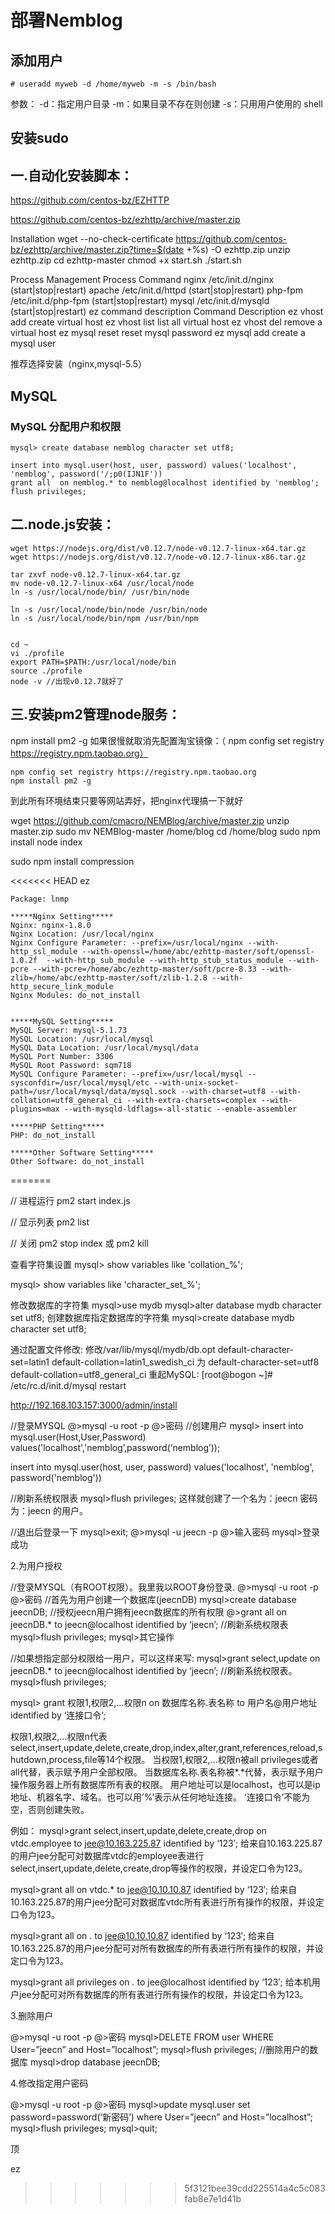 ﻿# 部署Nemblog

## 添加用户

```
# useradd myweb -d /home/myweb -m -s /bin/bash
```

参数：
-d：指定用户目录
-m：如果目录不存在则创建
-s：只用用户使用的 shell


## 安装sudo




## 一.自动化安装脚本：


https://github.com/centos-bz/EZHTTP



https://github.com/centos-bz/ezhttp/archive/master.zip

Installation
wget --no-check-certificate https://github.com/centos-bz/ezhttp/archive/master.zip?time=$(date +%s) -O ezhttp.zip
unzip ezhttp.zip
cd ezhttp-master
chmod +x start.sh
./start.sh




Process Management
Process	Command
nginx	/etc/init.d/nginx (start|stop|restart)
apache	/etc/init.d/httpd (start|stop|restart)
php-fpm	/etc/init.d/php-fpm (start|stop|restart)
mysql	/etc/init.d/mysqld (start|stop|restart)
ez command description
Command	Description
ez vhost add	create virtual host
ez vhost list	list all virtual host
ez vhost del	remove a virtual host
ez mysql reset	reset mysql password
ez mysql add	create a mysql user



推荐选择安装（nginx,mysql-5.5）

## MySQL

### MySQL 分配用户和权限


```
mysql> create database nemblog character set utf8;

insert into mysql.user(host, user, password) values('localhost', 'nemblog', password('/;p0(IJN1F'))
grant all  on nemblog.* to nemblog@localhost identified by 'nemblog';
flush privileges;
```


## 二.node.js安装：

```
wget https://nodejs.org/dist/v0.12.7/node-v0.12.7-linux-x64.tar.gz
wget https://nodejs.org/dist/v0.12.7/node-v0.12.7-linux-x86.tar.gz

tar zxvf node-v0.12.7-linux-x64.tar.gz
mv node-v0.12.7-linux-x64 /usr/local/node
ln -s /usr/local/node/bin/ /usr/bin/node

ln -s /usr/local/node/bin/node /usr/bin/node
ln -s /usr/local/node/bin/npm /usr/bin/npm


cd ~
vi ./profile
export PATH=$PATH:/usr/local/node/bin
source ./profile
node -v //出现v0.12.7就好了
```


## 三.安装pm2管理node服务：
npm install pm2 -g 如果很慢就取消先配置淘宝镜像：（ npm config set registry https://registry.npm.taobao.org）

```
npm config set registry https://registry.npm.taobao.org
npm install pm2 -g
```

到此所有环境结束只要等网站弄好，把nginx代理搞一下就好


wget https://github.com/cmacro/NEMBlog/archive/master.zip
unzip master.zip
sudo mv NEMBlog-master /home/blog
cd /home/blog
sudo npm install
node index

sudo npm install compression


<<<<<<< HEAD
ez


```
Package: lnmp

*****Nginx Setting*****
Nginx: nginx-1.8.0
Nginx Location: /usr/local/nginx
Nginx Configure Parameter: --prefix=/usr/local/nginx --with-http_ssl_module --with-openssl=/home/abc/ezhttp-master/soft/openssl-1.0.2f  --with-http_sub_module --with-http_stub_status_module --with-pcre --with-pcre=/home/abc/ezhttp-master/soft/pcre-8.33 --with-zlib=/home/abc/ezhttp-master/soft/zlib-1.2.8 --with-http_secure_link_module
Nginx Modules: do_not_install


*****MySQL Setting*****
MySQL Server: mysql-5.1.73
MySQL Location: /usr/local/mysql
MySQL Data Location: /usr/local/mysql/data
MySQL Port Number: 3306
MySQL Root Password: sqm718
MySQL Configure Parameter: --prefix=/usr/local/mysql --sysconfdir=/usr/local/mysql/etc --with-unix-socket-path=/usr/local/mysql/data/mysql.sock --with-charset=utf8 --with-collation=utf8_general_ci --with-extra-charsets=complex --with-plugins=max --with-mysqld-ldflags=-all-static --enable-assembler 

*****PHP Setting*****
PHP: do_not_install

*****Other Software Setting*****
Other Software: do_not_install

```
=======






// 进程运行
pm2 start index.js

// 显示列表
pm2 list

// 关闭
pm2 stop index
或
pm2 kill




查看字符集设置
mysql> show variables like 'collation_%';

mysql> show variables like 'character_set_%';

修改数据库的字符集
mysql>use mydb
mysql>alter database mydb character set utf8;
创建数据库指定数据库的字符集
mysql>create database mydb character set utf8;
 
 
通过配置文件修改:
修改/var/lib/mysql/mydb/db.opt
default-character-set=latin1
default-collation=latin1_swedish_ci
为
default-character-set=utf8
default-collation=utf8_general_ci
重起MySQL:
[root@bogon ~]# /etc/rc.d/init.d/mysql restart




http://192.168.103.157:3000/admin/install

//登录MYSQL
@>mysql -u root -p
@>密码
//创建用户
mysql> insert into mysql.user(Host,User,Password) values('localhost','nemblog’,password(‘nemblog’));

insert into mysql.user(host, user, password) values('localhost', 'nemblog', password('nemblog'))

//刷新系统权限表
mysql>flush privileges;
这样就创建了一个名为：jeecn  密码为：jeecn  的用户。

//退出后登录一下
mysql>exit;
@>mysql -u jeecn -p
@>输入密码
mysql>登录成功

2.为用户授权

//登录MYSQL（有ROOT权限）。我里我以ROOT身份登录.
@>mysql -u root -p
@>密码
//首先为用户创建一个数据库(jeecnDB)
mysql>create database jeecnDB;
//授权jeecn用户拥有jeecn数据库的所有权限
@>grant all  on jeecnDB.* to jeecn@localhost identified by ‘jeecn’;
//刷新系统权限表
mysql>flush privileges;
mysql>其它操作

//如果想指定部分权限给一用户，可以这样来写:
mysql>grant select,update on jeecnDB.* to jeecn@localhost identified by ‘jeecn’;
//刷新系统权限表。
mysql>flush privileges;

mysql> grant 权限1,权限2,…权限n on 数据库名称.表名称 to 用户名@用户地址 identified by ‘连接口令’;

权限1,权限2,…权限n代表select,insert,update,delete,create,drop,index,alter,grant,references,reload,shutdown,process,file等14个权限。
当权限1,权限2,…权限n被all privileges或者all代替，表示赋予用户全部权限。
当数据库名称.表名称被*.*代替，表示赋予用户操作服务器上所有数据库所有表的权限。
用户地址可以是localhost，也可以是ip地址、机器名字、域名。也可以用’%’表示从任何地址连接。
‘连接口令’不能为空，否则创建失败。

例如：
mysql>grant select,insert,update,delete,create,drop on vtdc.employee to jee@10.163.225.87 identified by ‘123′;
给来自10.163.225.87的用户jee分配可对数据库vtdc的employee表进行select,insert,update,delete,create,drop等操作的权限，并设定口令为123。

mysql>grant all  on vtdc.* to jee@10.10.10.87 identified by ‘123′;
给来自10.163.225.87的用户jee分配可对数据库vtdc所有表进行所有操作的权限，并设定口令为123。

mysql>grant all  on *.* to jee@10.10.10.87 identified by ‘123′;
给来自10.163.225.87的用户jee分配可对所有数据库的所有表进行所有操作的权限，并设定口令为123。

mysql>grant all privileges on *.* to jee@localhost identified by ‘123′;
给本机用户jee分配可对所有数据库的所有表进行所有操作的权限，并设定口令为123。

3.删除用户

@>mysql -u root -p
@>密码
mysql>DELETE FROM user WHERE User=”jeecn” and Host=”localhost”;
mysql>flush privileges;
//删除用户的数据库
mysql>drop database jeecnDB;

4.修改指定用户密码

@>mysql -u root -p
@>密码
mysql>update mysql.user set password=password(‘新密码’) where User=”jeecn” and Host=”localhost”;
mysql>flush privileges;
mysql>quit;

顶





ez
>>>>>>> 5f3121bee39cdd225514a4c5c083fab8e7e1d41b
